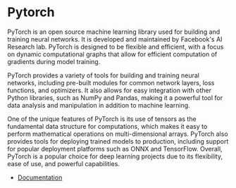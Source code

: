 # Pytorch

PyTorch is an open source machine learning library used for building and training neural networks. It is developed and maintained by Facebook's AI Research lab. PyTorch is designed to be flexible and efficient, with a focus on dynamic computational graphs that allow for efficient computation of gradients during model training.

PyTorch provides a variety of tools for building and training neural networks, including pre-built modules for common network layers, loss functions, and optimizers. It also allows for easy integration with other Python libraries, such as NumPy and Pandas, making it a powerful tool for data analysis and manipulation in addition to machine learning.

One of the unique features of PyTorch is its use of tensors as the fundamental data structure for computations, which makes it easy to perform mathematical operations on multi-dimensional arrays. PyTorch also provides tools for deploying trained models to production, including support for popular deployment platforms such as ONNX and TensorFlow. Overall, PyTorch is a popular choice for deep learning projects due to its flexibility, ease of use, and powerful capabilities.

* [Documentation](https://pytorch.org/docs/stable/index.html)

